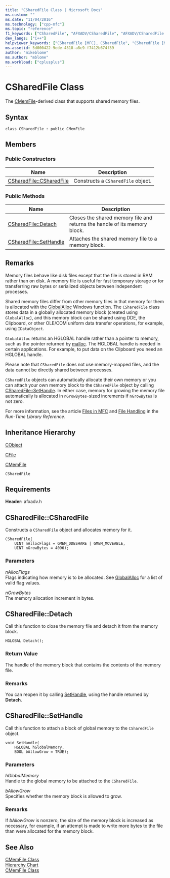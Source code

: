 ```yaml
---
title: "CSharedFile Class | Microsoft Docs"
ms.custom: ""
ms.date: "11/04/2016"
ms.technology: ["cpp-mfc"]
ms.topic: "reference"
f1_keywords: ["CSharedFile", "AFXADV/CSharedFile", "AFXADV/CSharedFile::CSharedFile", "AFXADV/CSharedFile::Detach", "AFXADV/CSharedFile::SetHandle"]
dev_langs: ["C++"]
helpviewer_keywords: ["CSharedFile [MFC], CSharedFile", "CSharedFile [MFC], Detach", "CSharedFile [MFC], SetHandle"]
ms.assetid: 5d000422-9ede-4318-a8c9-f7412b674f39
author: "mikeblome"
ms.author: "mblome"
ms.workload: ["cplusplus"]
---
```

# CSharedFile Class
The [CMemFile](../../mfc/reference/cmemfile-class.md)-derived class that supports shared memory files.  
  
## Syntax  
  
```  
class CSharedFile : public CMemFile  
```  
  
## Members  
  
### Public Constructors  
  
|Name|Description|  
|----------|-----------------|  
|[CSharedFile::CSharedFile](#csharedfile)|Constructs a `CSharedFile` object.|  
  
### Public Methods  
  
|Name|Description|  
|----------|-----------------|  
|[CSharedFile::Detach](#detach)|Closes the shared memory file and returns the handle of its memory block.|  
|[CSharedFile::SetHandle](#sethandle)|Attaches the shared memory file to a memory block.|  
  
## Remarks  
 Memory files behave like disk files except that the file is stored in RAM rather than on disk. A memory file is useful for fast temporary storage or for transferring raw bytes or serialized objects between independent processes.  
  
 Shared memory files differ from other memory files in that memory for them is allocated with the [GlobalAlloc](/windows/desktop/api/winbase/nf-winbase-globalalloc) Windows function. The `CSharedFile` class stores data in a globally allocated memory block (created using `GlobalAlloc`), and this memory block can be shared using DDE, the Clipboard, or other OLE/COM uniform data transfer operations, for example, using `IDataObject`.  
  
 `GlobalAlloc` returns an HGLOBAL handle rather than a pointer to memory, such as the pointer returned by [malloc](../../c-runtime-library/reference/malloc.md). The HGLOBAL handle is needed in certain applications. For example, to put data on the Clipboard you need an HGLOBAL handle.  
  
 Please note that `CSharedFile` does not use memory-mapped files, and the data cannot be directly shared between processes.  
  
 `CSharedFile` objects can automatically allocate their own memory or you can attach your own memory block to the `CSharedFile` object by calling [CSharedFile::SetHandle](#sethandle). In either case, memory for growing the memory file automatically is allocated in `nGrowBytes`-sized increments if `nGrowBytes` is not zero.  
  
 For more information, see the article [Files in MFC](../../mfc/files-in-mfc.md) and [File Handling](../../c-runtime-library/file-handling.md) in the *Run-Time Library Reference*.  
  
## Inheritance Hierarchy  
 [CObject](../../mfc/reference/cobject-class.md)  
  
 [CFile](../../mfc/reference/cfile-class.md)  
  
 [CMemFile](../../mfc/reference/cmemfile-class.md)  
  
 `CSharedFile`  
  
## Requirements  
 **Header:** afxadv.h  
  
##  <a name="csharedfile"></a>  CSharedFile::CSharedFile  
 Constructs a `CSharedFile` object and allocates memory for it.  
  
```  
CSharedFile(
    UINT nAllocFlags = GMEM_DDESHARE | GMEM_MOVEABLE,  
    UINT nGrowBytes = 4096);
```  
  
### Parameters  
 *nAllocFlags*  
 Flags indicating how memory is to be allocated. See [GlobalAlloc](/windows/desktop/api/winbase/nf-winbase-globalalloc) for a list of valid flag values.  
  
 *nGrowBytes*  
 The memory allocation increment in bytes.  
  
##  <a name="detach"></a>  CSharedFile::Detach  
 Call this function to close the memory file and detach it from the memory block.  
  
```  
HGLOBAL Detach();
```  
  
### Return Value  
 The handle of the memory block that contains the contents of the memory file.  
  
### Remarks  
 You can reopen it by calling [SetHandle](#sethandle), using the handle returned by **Detach**.  
  
##  <a name="sethandle"></a>  CSharedFile::SetHandle  
 Call this function to attach a block of global memory to the `CSharedFile` object.  
  
```  
void SetHandle(
    HGLOBAL hGlobalMemory,  
    BOOL bAllowGrow = TRUE);
```  
  
### Parameters  
 *hGlobalMemory*  
 Handle to the global memory to be attached to the `CSharedFile`.  
  
 *bAllowGrow*  
 Specifies whether the memory block is allowed to grow.  
  
### Remarks  
 If *bAllowGrow* is nonzero, the size of the memory block is increased as necessary, for example, if an attempt is made to write more bytes to the file than were allocated for the memory block.  
  
## See Also  
 [CMemFile Class](../../mfc/reference/cmemfile-class.md)   
 [Hierarchy Chart](../../mfc/hierarchy-chart.md)   
 [CMemFile Class](../../mfc/reference/cmemfile-class.md)
